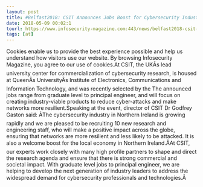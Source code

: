 ```yaml
---
layout: post
title: #Belfast2018: CSIT Announces Jobs Boost for Cybersecurity Industry
date: 2018-05-09 00:02:1
tourl: https://www.infosecurity-magazine.com:443/news/belfast2018-csit-jobs-cybersecurity/
tags: [at]
---
```

Cookies enable us to provide the best experience possible and help us understand how visitors use our website. By browsing Infosecurity Magazine, you agree to our use of cookies.At CSIT, the UKÂs lead university center for commercialization of cybersecurity research, is housed at QueenÂs UniversityÂs Institute of Electronics, Communications and Information Technology, and was recently selected by the The announced jobs range from graduate level to principal engineer, and will focus on creating industry-viable products to reduce cyber-attacks and make networks more resilient.Speaking at the event, director of CSIT Dr Godfrey Gaston said: ÂThe cybersecurity industry in Northern Ireland is growing rapidly and we are pleased to be recruiting 10 new research and engineering staff, who will make a positive impact across the globe, ensuring that networks are more resilient and less likely to be attacked. It is also a welcome boost for the local economy in Northern Ireland.ÂAt CSIT, our experts work closely with many high profile partners to shape and direct the research agenda and ensure that there is strong commercial and societal impact. With graduate level jobs to principal engineer, we are helping to develop the next generation of industry leaders to address the widespread demand for cybersecurity professionals and technologies.Â